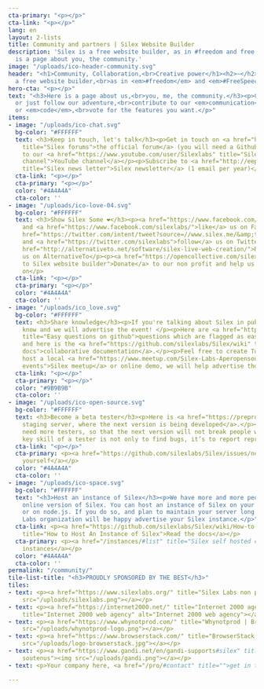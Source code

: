 ```yaml
---
cta-primary: "<p></p>"
cta-link: "<p></p>"
lang: en
layout: 2-lists
title: Community and partners | Silex Website Builder
description: 'Silex is a free website builder, as in #freedom and free speach. Here
  is a page about you, the community.'
image: "/uploads/ico-header-community.svg"
header: "<h1>Community, Collaboration,<br>Creative power</h1><h2>~</h2><h2>Silex is
  a free website builder,<br>as in <em>#freedom</em> and <em>#FreeSpeech.</em></h2>"
hero-cta: "<p></p>"
text: "<h3>Here is a page about us,<br>you, me, the community.</h3><p>Common and participate
  or just follow our adventure,<br>contribute to our <em>communication</em> or <em>documentation</em>
  or <em>code</em>,<br>vote for the features you want.</p>"
items:
- image: "/uploads/ico-chat.svg"
  bg-color: "#FFFFFF"
  text: <h3>Keep in touch, let's talk</h3><p>Get in touch on <a href="https://github.com/silexlabs/Silex/issues/"
    title="Silex forums">the official forum</a> (you will need a Github account)</p><p>Subscribe
    to our <a href="https://www.youtube.com/user/Silexlabs" title="Silex Labs youtube
    channel">YouTube channel</a></p><p>Subscribe to <a href="http://eepurl.com/IuNSD"
    title="Silex news letter">Silex newsletter</a> (1 email per year)</p>
  cta-link: "<p></p>"
  cta-primary: "<p></p>"
  color: "#4A4A4A"
  cta-color: ''
- image: "/uploads/ico-love-04.svg"
  bg-color: "#FFFFFF"
  text: <h3>Show Silex Some ❤</h3><p><a href="https://www.facebook.com/sharer/sharer.php?u=www.silex.me&amp;t=Silex,%20html%20website%20builder">Share</a>
    and <a href="https://www.facebook.com/silexlabs/">like</a> us on Facebook, <a
    href="https://twitter.com/intent/tweet?source=//www.silex.me/&amp;text=Silex,%20html%20website%20builder:%20http://www.silex.me/&amp;via=silexlabs">Share</a>
    and <a href="https://twitter.com/silexlabs">follow</a> us on Twitter</p><p><a
    href="http://alternativeto.net/software/silex-live-web-creation/">Recommend</a>
    us on AlternativeTo</p><p><a href="https://opencollective.com/silex" title="Donate
    to Silex website builder">Donate</a> to our non profit and help us keep the lights
    on</p>
  cta-link: "<p></p>"
  cta-primary: "<p></p>"
  color: "#4A4A4A"
  cta-color: ''
- image: "/uploads/ico_love.svg"
  bg-color: "#FFFFFF"
  text: <h3>Share knowledge</h3><p>If you're talking about Silex in public, let us
    know and we will advertise the event! </p><p>Here are <a href="https://github.com/silexlabs/Silex/issues?labels=question&amp;state=open"
    title="Easy questions on github">questions which are flagged as easy ones</a>
    and here is the <a href="https://github.com/silexlabs/Silex/wiki" title="Collaborative
    docs">collaborative documentation</a>.</p><p>Feel free to create Tutorials or
    host a local <a href="https://www.meetup.com/Silex-Labs-Aperopensource/" title="Silex
    events">Silex meetup</a> or online demo, we will help advertise those.</p><p></p>
  cta-link: "<p></p>"
  cta-primary: "<p></p>"
  color: "#9B9B9B"
  cta-color: ''
- image: "/uploads/ico-open-source.svg"
  bg-color: "#FFFFFF"
  text: <h3>Become a beta tester</h3><p>Here is <a href="https://preprod.silex.me">Silex
    staging server, where the next version is being developed</a>.</p><p>We always
    need more testers, so that the next version will not break people websites. The
    key skill of a tester is not only to find bugs, it’s to report reproducible problems.</p>
  cta-link: "<p></p>"
  cta-primary: <p><a href="https://github.com/silexlabs/Silex/issues/new">Introduce
    yourself</a></p>
  color: "#4A4A4A"
  cta-color: ''
- image: "/uploads/ico-space.svg"
  bg-color: "#FFFFFF"
  text: "<h3>Host an instance of Silex</h3><p>We have more and more people using the
    online version of Silex. You can host an instance of Silex on your own server
    or on node.js. If you do so, and plan to maintain your server long term, Silex
    Labs organization will be happy advertise your Silex instance.</p>"
  cta-link: <p><a href="https://github.com/silexlabs/Silex/wiki/How-to-Host-An-Instance-of-Silex"
    title="How to Host An Instance of Silex">Read the docs</a></p>
  cta-primary: <p><a href="/instances/#list" title="Silex self hosted community instances">Community
    instances</a></p>
  color: "#4A4A4A"
  cta-color: ''
permalink: "/community/"
tile-list-title: "<h3>PROUDLY SPONSORED BY THE BEST</h3>"
tiles:
- text: <p><a href="https://www.silexlabs.org/" title="Silex Labs non profit organization"><img
    src="/uploads/silexlabs.png"></a></p>
- text: <p><a href="https://internet2000.net/" title="Internet 2000 agency"><img src="/uploads/pastille_internet2000.png"
    title="Internet 2000 web agency" alt="Internet 2000 web agency"></a></p>
- text: <p><a href="https://www.whynotprod.com/" title="Whynotprod | Brice MARTIN"><img
    src="/uploads/whynotprod-logo.png"></a></p>
- text: <p><a href="https://www.browserstack.com/" title="BrowserStack partner"><img
    src="/uploads/logo-browserstack.jpg"></a></p>
- text: <p><a href="https://www.gandi.net/en/gandi-supports#silex" title="Gandi projets
    soutenus"><img src="/uploads/gandi.png"></a></p>
- text: <p>Your company here, <a href="/pro/#contact" title="">get in touch</a></p>

---
```


